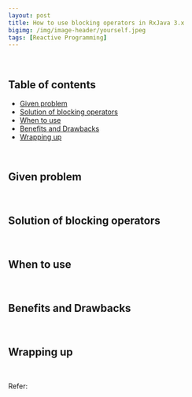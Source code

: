 ```yaml
---
layout: post
title: How to use blocking operators in RxJava 3.x
bigimg: /img/image-header/yourself.jpeg
tags: [Reactive Programming]
---
```





<br>

## Table of contents
- [Given problem](#given-problem)
- [Solution of blocking operators](#solution-of-blocking-operators)
- [When to use](#when-to-use)
- [Benefits and Drawbacks](#benefits-and-drawbacks)
- [Wrapping up](#wrapping-up)


<br>

## Given problem






<br>

## Solution of blocking operators






<br>

## When to use





<br>

## Benefits and Drawbacks





<br>

## Wrapping up




<br>

Refer:

[]()

[]()

[]()

[]()